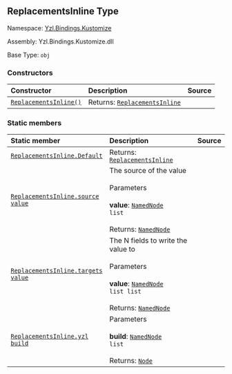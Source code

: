 ## ReplacementsInline Type

Namespace: [Yzl.Bindings.Kustomize](https://queil.github.io/yzl/reference/yzl-bindings-kustomize)

Assembly: Yzl.Bindings.Kustomize.dll

Base Type: <code>obj</code>



### Constructors

Constructor | Description | Source
:--- | :--- | :---:
[<code><span>ReplacementsInline<span>()</span></span></code>](#(+.ctor+)) | Returns: <code><a href="https://queil.github.io/yzl/reference/yzl-bindings-kustomize-replacementsinline">ReplacementsInline</a></code><br /> | &#32;


### Static members

Static member | Description | Source
:--- | :--- | :---:
[<code><span>ReplacementsInline.Default</span></code>](#Default) | Returns: <code><a href="https://queil.github.io/yzl/reference/yzl-bindings-kustomize-replacementsinline">ReplacementsInline</a></code><br /> | &#32;
[<code><span>ReplacementsInline.source&#32;<span>value</span></span></code>](#source) | The source of the value<br /><br />Parameters<br /><br />**value**: <code><span><a href="https://queil.github.io/yzl/reference/yzl-core-yzl-namednode">NamedNode</a>&#32;list</span></code><br /><br />Returns: <code><a href="https://queil.github.io/yzl/reference/yzl-core-yzl-namednode">NamedNode</a></code><br /> | &#32;
[<code><span>ReplacementsInline.targets&#32;<span>value</span></span></code>](#targets) | The N fields to write the value to<br /><br />Parameters<br /><br />**value**: <code><span><span><a href="https://queil.github.io/yzl/reference/yzl-core-yzl-namednode">NamedNode</a>&#32;list</span>&#32;list</span></code><br /><br />Returns: <code><a href="https://queil.github.io/yzl/reference/yzl-core-yzl-namednode">NamedNode</a></code><br /> | &#32;
[<code><span>ReplacementsInline.yzl&#32;<span>build</span></span></code>](#yzl) | Parameters<br /><br />**build**: <code><span><a href="https://queil.github.io/yzl/reference/yzl-core-yzl-namednode">NamedNode</a>&#32;list</span></code><br /><br />Returns: <code><a href="https://queil.github.io/yzl/reference/yzl-core-yzl-node">Node</a></code><br /> | &#32;



